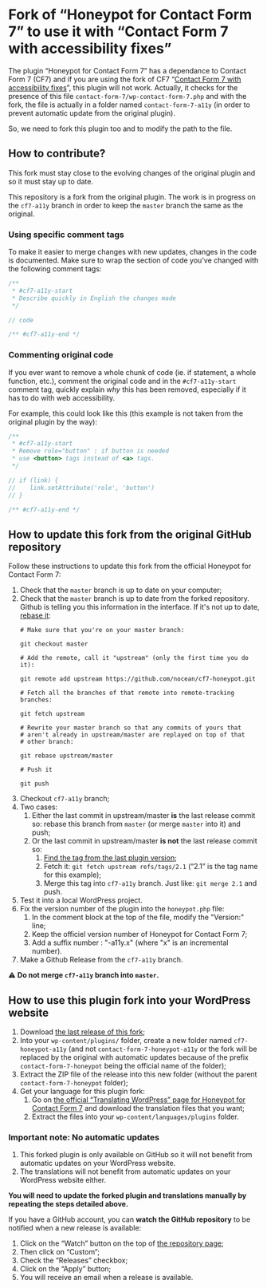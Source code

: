 # Fork of “Honeypot for Contact Form 7” to use it with “Contact Form 7 with accessibility fixes”

The plugin “Honeypot for Contact Form 7” has a dependance to Contact Form 7 (CF7) and if you are using the fork of CF7 “[Contact Form 7 with accessibility fixes](https://github.com/juliemoynat/contact-form-7/blob/a11y-fixes/README-a11y-fixes.md)”, this plugin will not work. Actually, it checks for the presence of this file `contact-form-7/wp-contact-form-7.php` and with the fork, the file is actually in a folder named `contact-form-7-a11y` (in order to prevent automatic update from the original plugin).

So, we need to fork this plugin too and to modify the path to the file.

## How to contribute?

This fork must stay close to the evolving changes of the original plugin and so it must stay up to date.

This repository is a fork from the original plugin. The work is in progress on the `cf7-a11y` branch in order to keep the `master` branch the same as the original.

### Using specific comment tags

To make it easier to merge changes with new updates, changes in the code is documented. Make sure to wrap the section of code you've changed with the following comment tags:

```php
/**
 * #cf7-a11y-start
 * Describe quickly in English the changes made
 */

// code

/** #cf7-a11y-end */
```

### Commenting original code

If you ever want to remove a whole chunk of code (ie. if statement, a whole function, etc.), comment the original code and in the `#cf7-a11y-start` comment tag, quickly explain *why* this has been removed, especially if it has to do with web accessibility.

For example, this could look like this (this example is not taken from the original plugin by the way):

```javascript
/**
 * #cf7-a11y-start
 * Remove role="button" : if button is needed
 * use <button> tags instead of <a> tags.
 */

// if (link) {
//    link.setAttribute('role', 'button')
// }

/** #cf7-a11y-end */
```

## How to update this fork from the original GitHub repository

Follow these instructions to update this fork from the official Honeypot for Contact Form 7:

1. Check that the `master` branch is up to date on your computer;
1. Check that the `master` branch is up to date from the forked repository. Github is telling you this information in the interface. If it's not up to date, [rebase it](https://stackoverflow.com/a/7244456):
	```
	# Make sure that you're on your master branch:

	git checkout master

	# Add the remote, call it "upstream" (only the first time you do it):

	git remote add upstream https://github.com/nocean/cf7-honeypot.git

	# Fetch all the branches of that remote into remote-tracking branches:

	git fetch upstream

	# Rewrite your master branch so that any commits of yours that
	# aren't already in upstream/master are replayed on top of that
	# other branch:

	git rebase upstream/master

	# Push it

	git push
	```
1. Checkout `cf7-a11y` branch;
1. Two cases:
	1. Either the last commit in upstream/master **is** the last release commit so: rebase this branch from `master` (or merge `master` into it) and push;
	1. Or the last commit in upstream/master **is not** the last release commit so:
		1. [Find the tag from the last plugin version](https://github.com/nocean/cf7-honeypot/tags);
		1. Fetch it: `git fetch upstream refs/tags/2.1` (“2.1” is the tag name for this example);
		1. Merge this tag into `cf7-a11y` branch. Just like: `git merge 2.1` and push.
1. Test it into a local WordPress project.
1. Fix the version number of the plugin into the `honeypot.php` file:
	1. In the comment block at the top of the file, modify the "Version:" line;
	1. Keep the officiel version number of Honeypot for Contact Form 7;
	1. Add a suffix number : "-a11y.x" (where "x" is an incremental number).
1. Make a Github Release from the `cf7-a11y` branch.

:warning: **Do not merge `cf7-a11y` branch into `master`.**

## How to use this plugin fork into your WordPress website

1. Download [the last release of this fork](https://github.com/juliemoynat/cf7-honeypot/releases);
1. Into your `wp-content/plugins/` folder, create a new folder named `cf7-honeypot-a11y` (and not `contact-form-7-honeypot-a11y` or the fork will be replaced by the original with automatic updates because of the prefix `contact-form-7-honeypot` being the official name of the folder);
1. Extract the ZIP file of the release into this new folder (without the parent `contact-form-7-honeypot` folder);
1. Get your language for this plugin fork:
	1. Go on [the official “Translating WordPress” page for Honeypot for Contact Form 7](https://translate.wordpress.org/projects/wp-plugins/contact-form-7-honeypot/language-packs/) and download the translation files that you want;
	1. Extract the files into your `wp-content/languages/plugins` folder.

### Important note: No automatic updates

1. This forked plugin is only available on GitHub so it will not benefit from automatic updates on your WordPress website.
1. The translations will not benefit from automatic updates on your WordPress website either.

**You will need to update the forked plugin and translations manually by repeating the steps detailed above.**

If you have a GitHub account, you can **watch the GitHub repository** to be notified when a new release is available:

1. Click on the “Watch” button on the top of [the repository page](https://github.com/juliemoynat/cf7-honeypot/);
1. Then click on “Custom”;
1. Check the “Releases” checkbox;
1. Click on the “Apply” button;
1. You will receive an email when a release is available.
